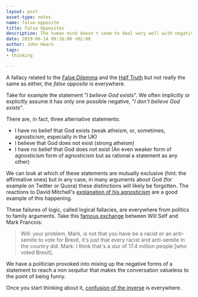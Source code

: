 ```yaml
---
layout: post
asset-type: notes
name: false-opposite
title: False Opposites
description: The human mind doesn't seem to deal very well with negatives.
date: 2019-06-14 09:16:00 +02:00
author: John Hearn
tags:
- thinking

---
```


A fallacy related to the [False Dilemma](https://www.logicallyfallacious.com/tools/lp/Bo/LogicalFallacies/94/False-Dilemma) and the [Half Truth](https://www.logicallyfallacious.com/tools/lp/Bo/LogicalFallacies/65/Cherry-Picking) but not really the same as either, the *false opposite* is everywhere. 

Take for example the statement "*I believe God exists*". We often implicitly or explicitly assume it has only one possible negative, "*I don't believe God exists*". 

There are, in fact, three alternative statements:
- I have no belief that God exists (weak atheism, or, sometimes, agnosticism, especially in the UK) 
- I believe that God does not exist (strong atheism)
- I have no belief that God does not exist (An even weaker form of agnosticism form of agnosticism but as rational a statement as any other)

We can look at which of these statements are mutually exclusive (hint: the affirmative ones) but in any case, in many arguments about God (for example on Twitter or Quora) these distinctions will likely be forgotten. The reactions to David Mitchell's [explanation of his agnosticism](https://youtu.be/xA85LVmqg0M) are a good example of this happening.

These failures of logic, called logical fallacies, are everywhere from politics to family arguments. Take this [famous exchange](https://youtu.be/NfFrW4yDubc?t=10) between Will Self and Mark Francois:
> Will: your problem, Mark, is not that you have be a racist or an anti-semite to vote for Brexit, it's just that every racist and anti-semite in the country did.
> Mark: I think that's a slur of 17.4 million people [who voted Brexit].

We have a politician provoked into mixing up the negative forms of a statement to reach a non sequitur that makes the conversation valueless to the point of being funny. 

Once you start thinking about it, [confusion of the inverse](https://rationalwiki.org/wiki/Confusion_of_the_inverse) is everywhere.

